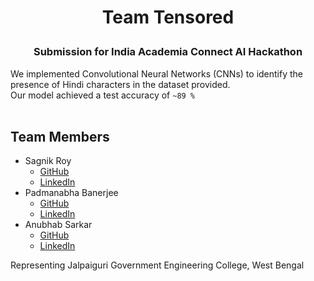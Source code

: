 # <p align = "center"> Team Tensored  </p>
### <p align = "center"> Submission for India Academia Connect AI Hackathon  </p>

We implemented Convolutional Neural Networks (CNNs) to identify the presence of Hindi characters in the dataset provided.  
Our model achieved a test accuracy of `~89 %`    
</br>


## Team Members
* Sagnik Roy
  - [GitHub](http://github.com/sagnik1511) 
  - [LinkedIn](https://www.linkedin.com/in/sagnik1511/) 
* Padmanabha Banerjee
  - [GitHub](https://github.com/BlueBlaze6335)
  - [LinkedIn](https://www.linkedin.com/in/padmanabha-banerjee-b16800171/)
* Anubhab Sarkar
  - [GitHub](https://github.com/anubhab1710)
  - [LinkedIn](https://www.linkedin.com/in/anubhabsarkar/)

Representing Jalpaiguri Government Engineering College, West Bengal



